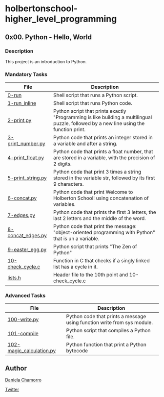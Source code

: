 # holbertonschool-higher_level_programming

## 0x00. Python - Hello, World
### Description
This project is an introduction to Python.


### Mandatory Tasks

| File | Description |
| ------ | ------ |
| [0-run](https://github.com/dalexach/holbertonschool-higher_level_programming/blob/master/0x00-python-hello_world/0-run) | Shell script that runs a Python script. |
| [1-run_inline](https://github.com/dalexach/holbertonschool-higher_level_programming/blob/master/0x00-python-hello_world/1-run_inline) | Shell script that runs Python code. |
| [2-print.py](https://github.com/dalexach/holbertonschool-higher_level_programming/blob/master/0x00-python-hello_world/2-print.py) | Python script that prints exactly "Programming is like building a multilingual puzzle, followed by a new line using the function print. |
| [3-print_number.py](https://github.com/dalexach/holbertonschool-higher_level_programming/blob/master/0x00-python-hello_world/3-print_number.py) | Python code that prints an integer stored in a variable and after a string. |
| [4-print_float.py](https://github.com/dalexach/holbertonschool-higher_level_programming/blob/master/0x00-python-hello_world/4-print_float.py) | Python code that prints a float number, that are stored in a variable, with the precision of 2 digits. |
| [5-print_string.py](https://github.com/dalexach/holbertonschool-higher_level_programming/blob/master/0x00-python-hello_world/5-print_string.py) | Python code that print 3 times a string stored in the variable str, followed by its first 9 characters. |
| [6-concat.py](https://github.com/dalexach/holbertonschool-higher_level_programming/blob/master/0x00-python-hello_world/6-concat.py) | Python code that print Welcome to Holberton School! using concatenation of variables. |
| [7-edges.py](https://github.com/dalexach/holbertonschool-higher_level_programming/blob/master/0x00-python-hello_world/7-edges.py) | Python code that prints the first 3 letters, the last 2 letters and the middle of the word. |
| [8-concat_edges.py](https://github.com/dalexach/holbertonschool-higher_level_programming/blob/master/0x00-python-hello_world/8-concat_edges.py) | Python code that print the message: "object-oriented programming with Python" that is un a variable. |
| [9-easter_egg.py](https://github.com/dalexach/holbertonschool-higher_level_programming/blob/master/0x00-python-hello_world/9-easter_egg.py) | Python script that prints "The Zen of Python" |
| [10-check_cycle.c](https://github.com/dalexach/holbertonschool-higher_level_programming/blob/master/0x00-python-hello_world/10-check_cycle.c) | Function in C that checks if a singly linked list has a cycle in it. |
| [lists.h](https://github.com/dalexach/holbertonschool-higher_level_programming/blob/master/0x00-python-hello_world/lists.h) | Header file to the 10th point and 10-check_cycle.c |


### Advanced Tasks
| File | Description |
| ------ | ------ |
| [100-write.py](https://github.com/dalexach/holbertonschool-higher_level_programming/blob/master/0x00-python-hello_world/100-write.py) | Python code that prints a message using function write from sys module. |
| [101-compile](https://github.com/dalexach/holbertonschool-higher_level_programming/blob/master/0x00-python-hello_world/101-compile) | Python script that compiles a Python file. |
| [102-magic_calculation.py](https://github.com/dalexach/holbertonschool-higher_level_programming/blob/master/0x00-python-hello_world/102-magic_calculation.py) | Python function that print a Python bytecode |


## Author

[Daniela Chamorro](https://www.linkedin.com/in/daniela-alexandra-chamorro-guerrero-666805a1/)

[Twitter](https://twitter.com/dalexach)
